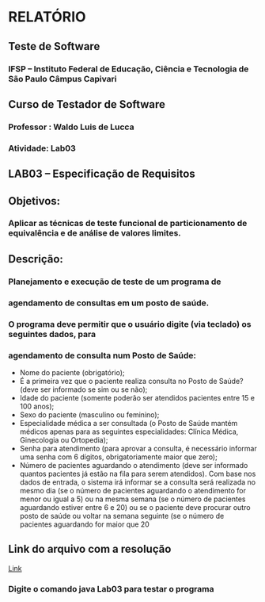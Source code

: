 # RELATÓRIO

## Teste de Software

### IFSP – Instituto Federal de Educação, Ciência e Tecnologia de São Paulo Câmpus Capivari

## Curso de Testador de Software

### Professor : Waldo Luis de Lucca

### Atividade: Lab03

## LAB03 – Especificação de Requisitos

## Objetivos:

### Aplicar as técnicas de teste funcional de particionamento de equivalência e de análise de valores limites.

## Descrição:

### Planejamento e execução de teste de um programa de

### agendamento de consultas em um posto de saúde.

### O programa deve permitir que o usuário digite (via teclado) os seguintes dados, para

### agendamento de consulta num Posto de Saúde:

- Nome do paciente (obrigatório);
- É a primeira vez que o paciente realiza consulta no Posto de Saúde? (deve ser
  informado se sim ou se não);
- Idade do paciente (somente poderão ser atendidos pacientes entre 15 e 100 anos);
- Sexo do paciente (masculino ou feminino);
- Especialidade médica a ser consultada (o Posto de Saúde mantém médicos apenas
  para as seguintes especialidades: Clínica Médica, Ginecologia ou Ortopedia);
- Senha para atendimento (para aprovar a consulta, é necessário informar uma senha
  com 6 dígitos, obrigatoriamente maior que zero);
- Número de pacientes aguardando o atendimento (deve ser informado quantos
  pacientes já estão na fila para serem atendidos).
  Com base nos dados de entrada, o sistema irá informar se a consulta será realizada no
  mesmo dia (se o número de pacientes aguardando o atendimento for menor ou igual a 5)
  ou na mesma semana (se o número de pacientes aguardando estiver entre 6 e 20) ou se o
  paciente deve procurar outro posto de saúde ou voltar na semana seguinte (se o número
  de pacientes aguardando for maior que 20

## Link do arquivo com a resolução

[Link](https://drive.google.com/file/d/1OlR-q_RPNuRaovvso7YKnshUFZysgGj-/view?usp=sharing)

### Digite o comando java Lab03 para testar o programa
